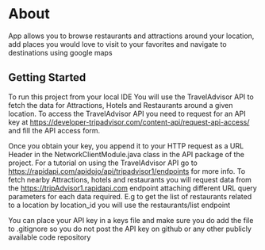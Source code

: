 # About
App allows you to browse restaurants and attractions around your location, add places you would love to visit to your favorites and navigate to destinations using google maps

## Getting Started
To run this project from your local IDE 
You will use the TravelAdvisor API  to fetch the data for Attractions, Hotels and Restaurants around a given location.
To access the TravelAdvisor API you need to request for an API key at https://developer-tripadvisor.com/content-api/request-api-access/ and fill the API access form.

Once you obtain your key, you append it to your HTTP request as a URL Header in the NetworkClientModule.java class in the API package of the project.
For a tutorial on using the TravelAdvisor API go to https://rapidapi.com/apidojo/api/tripadvisor1/endpoints for more info.
To fetch nearby Attractions, hotels and restaurants you will request data from the https://tripAdvisor1.rapidapi.com endpoint attaching different URL query parameters for each data required.
 E.g  to get  the list of restaurants related to a location by location_id you will use the restaurants/list  endpoint

You can place your API key in a keys file and make sure you do add the file to .gitignore so you do not post the API key on github or any other publicly available code repository
